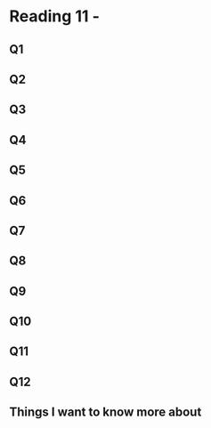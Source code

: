 # Reading 11 - 

## Q1

## Q2

## Q3

## Q4

## Q5

## Q6

## Q7

## Q8

## Q9

## Q10

## Q11

## Q12

## Things I want to know more about